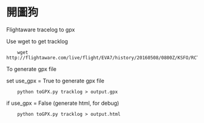 # 開圖狗

Flightaware tracelog to gpx

 Use wget to get tracklog

```
	wget http://flightaware.com/live/flight/EVA7/history/20160508/0800Z/KSFO/RCTP/tracklog
```
 To generate gpx file
 
 set use_gpx = True to generate gpx file
 
```
	python toGPX.py tracklog > output.gpx 
```

 if use_gpx = False (generate html, for debug)
 

```	
	python toGPX.py tracklog > output.html
```
